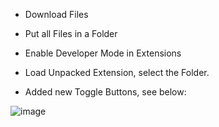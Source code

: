- Download Files
- Put all Files in a Folder
- Enable Developer Mode in Extensions
- Load Unpacked Extension, select the Folder.

- Added new Toggle Buttons, see below:

![image](https://github.com/user-attachments/assets/74c0f5d3-cfb1-462f-b638-7460b6dc86b3)


